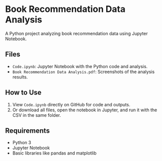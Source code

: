 # Book Recommendation Data Analysis

A Python project analyzing book recommendation data using Jupyter Notebook.

## Files
- `Code.ipynb`: Jupyter Notebook with the Python code and analysis.
- `Book Recommendation Data Analysis.pdf`: Screenshots of the analysis results.

## How to Use
1. View `Code.ipynb` directly on GitHub for code and outputs.
2. Or download all files, open the notebook in Jupyter, and run it with the CSV in the same folder.

## Requirements
- Python 3
- Jupyter Notebook
- Basic libraries like pandas and matplotlib
